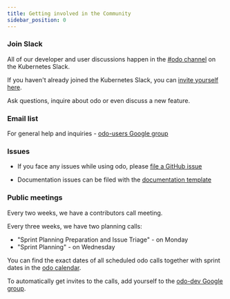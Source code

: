 ```yaml
---
title: Getting involved in the Community
sidebar_position: 0
---
```


### Join Slack

All of our developer and user discussions happen in the [#odo channel](https://kubernetes.slack.com/archives/C01D6L2NUAG) on the Kubernetes Slack.

If you haven't already joined the Kubernetes Slack, you can [invite yourself here](https://slack.k8s.io/).

Ask questions, inquire about odo or even discuss a new feature.

### Email list

For general help and inquiries - [odo-users Google
   group](https://groups.google.com/forum/#!forum/odo-users)

### Issues

* If you face any issues while using odo, please [file a GitHub issue](https://github.com/redhat-developer/odo/issues)

* Documentation issues can be filed with the [documentation template](https://github.com/redhat-developer/odo/issues/new?template=Documentation.md)

### Public meetings

Every two weeks, we have a contributors call meeting.

Every three weeks, we have two planning calls:

* "Sprint Planning Preparation and Issue Triage" - on Monday
* "Sprint Planning" - on Wednesday

You can find the exact dates of all scheduled odo calls together with sprint dates in the [odo calendar](https://calendar.google.com/calendar/embed?src=gi0s0v5ukfqkjpnn26p6va3jfc%40group.calendar.google.com).

To automatically get invites to the calls, add yourself to the [odo-dev Google group](https://groups.google.com/forum/#!forum/odo-dev).
